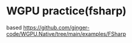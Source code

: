# WGPU practice(fsharp)

based https://github.com/ginger-code/WGPU.Native/tree/main/examples/FSharp

